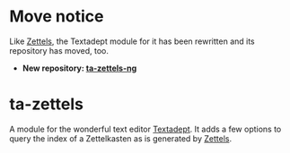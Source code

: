 # Move notice

Like [Zettels](https://gitlab.com/sthesing/zettels), the Textadept module for
it has been rewritten and its repository has moved, too. 

- **New repository: [ta-zettels-ng](https://gitlab.com/sthesing/ta-zettels-ng)**

# ta-zettels

A module for the wonderful text editor 
[Textadept](https://orbitalquark.github.io/textadept). It adds a few options to 
query the index of a Zettelkasten as is generated by 
[Zettels](https://gitlab.com/sthesing/zettels).

